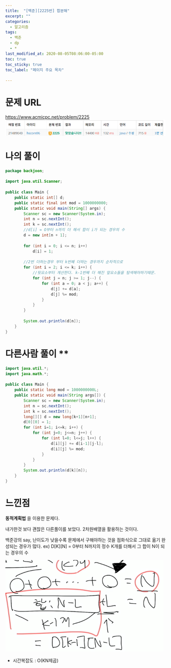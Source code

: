 ```yaml
---
title:  "[백준][2225번] 합분해"
excerpt: ""
categories:
  - 알고리즘
tags:
  - 백준
  - dp
  - *
last_modified_at: 2020-08-05T08:06:00-05:00
toc: true
toc_sticky: true
toc_label: "페이지 주요 목차"

---
```

# 문제 URL
https://www.acmicpc.net/problem/2225
![boj2225](/images/2020/08/boj2225.png)

# 나의 풀이
```java
package backjoon;

import java.util.Scanner;

public class Main {
    public static int[] d;
    public static final int mod = 1000000000;
    public static void main(String[] args) {
        Scanner sc = new Scanner(System.in);
        int n = sc.nextInt();
        int k = sc.nextInt();
        //d[i] = O부터 n까지 더 해서 합이 i가 되는 경우의 수
        d = new int[n + 1];

        for (int i = 0; i <= n; i++)
            d[i] = 1;

        //2번 더하는경우 부터 k번째 더하는 경우까지 순차적으로
        for (int i = 2; i <= k; i++) {
            //뒷요소부터 계산한다. k-1번째 더 해진 앞요소들을 탐색해야하기때문.
            for (int j = n; j >= 1; j--) {
                for (int a = 0; a < j; a++) {
                    d[j] += d[a];
                    d[j] %= mod;
                }
            }
        }

        System.out.println(d[n]);
    }
}
```
# 다른사람 풀이 **
```java
import java.util.*;
import java.math.*;

public class Main {
    public static long mod = 1000000000L;
    public static void main(String args[]) {
        Scanner sc = new Scanner(System.in);
        int n = sc.nextInt();
        int k = sc.nextInt();
        long[][] d = new long[k+1][n+1];
        d[0][0] = 1;
        for (int i=1; i<=k; i++) {
            for (int j=0; j<=n; j++) {
                for (int l=0; l<=j; l++) {
                    d[i][j] += d[i-1][j-l];
                    d[i][j] %= mod;
                }
            }
        }
        System.out.println(d[k][n]);
    }
}
```


# 느낀점
__동적계획법__ 을 이용한 문제다.

내가한것 보다 괜찮은 다른풀이를 보았다.
2차원배열을 활용하는 것이다.

백준강의 say, 난이도가 낮을수록 문제에서 구해야하는 것을 점화식으로 그대로 옮기 완성되는 경우가 많다.
ex) D[K][N] = 0부터 N까지의 정수 K개를 더해서 그 합이 N이 되는 경우의 수

![boj2225a](/images/2020/08/boj2225a.png)

- 시간복잡도 : O(KN제곱)
